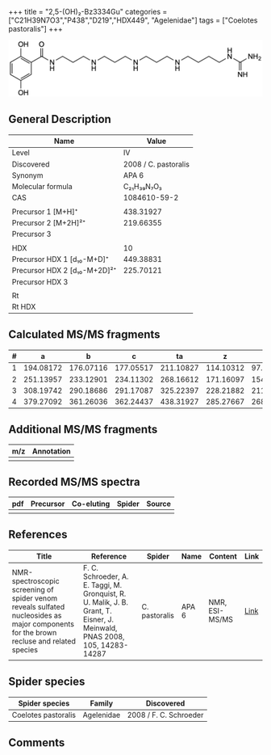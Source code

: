 +++
title = "2,5-(OH)₂-Bz3334Gu"
categories = ["C21H39N7O3","P438","D219","HDX449",
"Agelenidae"]
tags = ["Coelotes pastoralis"]
+++

![](/img/2-5-OH2-Bz3334Gu.png)

## General Description

| Name                         | Value                |
|------------------------------|----------------------|
| Level                        | IV                   |
| Discovered                   | 2008 / C. pastoralis |
| Synonym                      | APA 6                |
| Molecular formula            | C₂₁H₃₉N₇O₃           |
| CAS                          | 1084610-59-2         |
|                              |                      |
| Precursor 1 [M+H]⁺           | 438.31927            |
| Precursor 2 [M+2H]²⁺         | 219.66355            |
| Precursor 3                  |                      |
|                              |                      |
| HDX                          | 10                   |
| Precursor HDX 1 [d₁₀-M+D]⁺   | 449.38831            |
| Precursor HDX 2 [d₁₀-M+2D]²⁺ | 225.70121            |
| Precursor HDX 3              |                      |
|                              |                      |
| Rt                           |                      |
| Rt HDX                       |                      |

## Calculated MS/MS fragments

| # | a         | b         | c         | ta        | z         | y         | tz        |
|---|-----------|-----------|-----------|-----------|-----------|-----------|-----------|
| 1 | 194.08172 | 176.07116 | 177.05517 | 211.10827 | 114.10312 | 97.07657  | 131.12967 |
| 2 | 251.13957 | 233.12901 | 234.11302 | 268.16612 | 171.16097 | 154.13442 | 188.18752 |
| 3 | 308.19742 | 290.18686 | 291.17087 | 325.22397 | 228.21882 | 211.19227 | 245.24537 |
| 4 | 379.27092 | 361.26036 | 362.24437 | 438.31927 | 285.27667 | 268.25012 | 302.30322 |

## Additional MS/MS fragments

| m/z       | Annotation |
|-----------|------------|
|           |            |

## Recorded MS/MS spectra

| pdf | Precursor | Co-eluting | Spider    | Source                              |
|-----|-----------|------------|-----------|-------------------------------------|
|     |           |            |           |                                     |

## References

| Title                                                                                                                                  | Reference                                                                                                                 | Spider        | Name  | Content        | Link                                                       |
|----------------------------------------------------------------------------------------------------------------------------------------|---------------------------------------------------------------------------------------------------------------------------|---------------|-------|----------------|------------------------------------------------------------|
| NMR-spectroscopic screening of spider venom reveals sulfated nucleosides as major components for the brown recluse and related species | F. C. Schroeder, A. E. Taggi, M. Gronquist, R. U. Malik, J. B. Grant, T. Eisner, J. Meinwald, PNAS 2008, 105, 14283-14287 | C. pastoralis | APA 6 | NMR, ESI-MS/MS | [Link](https://www.pnas.org/content/105/38/14283.abstract) |

## Spider species

| Spider species      | Family     | Discovered             |
|---------------------|------------|------------------------|
| Coelotes pastoralis | Agelenidae | 2008 / F. C. Schroeder |

## Comments